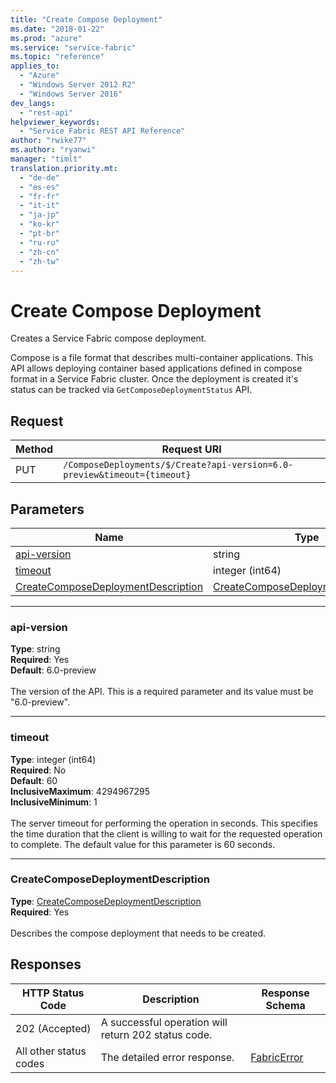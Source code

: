 ```yaml
---
title: "Create Compose Deployment"
ms.date: "2018-01-22"
ms.prod: "azure"
ms.service: "service-fabric"
ms.topic: "reference"
applies_to: 
  - "Azure"
  - "Windows Server 2012 R2"
  - "Windows Server 2016"
dev_langs: 
  - "rest-api"
helpviewer_keywords: 
  - "Service Fabric REST API Reference"
author: "rwike77"
ms.author: "ryanwi"
manager: "timlt"
translation.priority.mt: 
  - "de-de"
  - "es-es"
  - "fr-fr"
  - "it-it"
  - "ja-jp"
  - "ko-kr"
  - "pt-br"
  - "ru-ru"
  - "zh-cn"
  - "zh-tw"
---
```

# Create Compose Deployment
Creates a Service Fabric compose deployment.

Compose is a file format that describes multi-container applications. This API allows deploying container based applications defined in compose format in a Service Fabric cluster. Once the deployment is created it's status can be tracked via `GetComposeDeploymentStatus` API.

## Request
| Method | Request URI |
| ------ | ----------- |
| PUT | `/ComposeDeployments/$/Create?api-version=6.0-preview&timeout={timeout}` |


## Parameters
| Name | Type | Required | Location |
| --- | --- | --- | --- |
| [api-version](#api-version) | string | Yes | Query |
| [timeout](#timeout) | integer (int64) | No | Query |
| [CreateComposeDeploymentDescription](#createcomposedeploymentdescription) | [CreateComposeDeploymentDescription](sfclient-model-createcomposedeploymentdescription.md) | Yes | Body |

____
### api-version
__Type__: string <br/>
__Required__: Yes<br/>
__Default__: 6.0-preview <br/>
<br/>
The version of the API. This is a required parameter and its value must be "6.0-preview".

____
### timeout
__Type__: integer (int64) <br/>
__Required__: No<br/>
__Default__: 60 <br/>
__InclusiveMaximum__: 4294967295 <br/>
__InclusiveMinimum__: 1 <br/>
<br/>
The server timeout for performing the operation in seconds. This specifies the time duration that the client is willing to wait for the requested operation to complete. The default value for this parameter is 60 seconds.

____
### CreateComposeDeploymentDescription
__Type__: [CreateComposeDeploymentDescription](sfclient-model-createcomposedeploymentdescription.md) <br/>
__Required__: Yes<br/>
<br/>
Describes the compose deployment that needs to be created.

## Responses

| HTTP Status Code | Description | Response Schema |
| --- | --- | --- |
| 202 (Accepted) | A successful operation will return 202 status code.<br/> |  |
| All other status codes | The detailed error response.<br/> | [FabricError](sfclient-model-fabricerror.md) |
